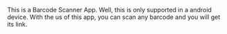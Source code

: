 This is a Barcode Scanner App. Well, this is only supported in a android device. With the us of this app, you can scan any barcode and you will get its link.
